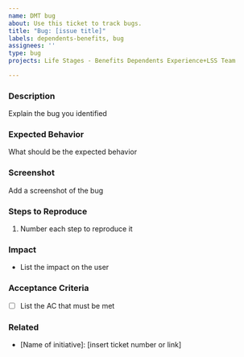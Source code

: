 ```yaml
---
name: DMT bug
about: Use this ticket to track bugs.
title: "Bug: [issue title]"
labels: dependents-benefits, bug
assignees: ''
type: bug
projects: Life Stages - Benefits Dependents Experience+LSS Team

---
```


### Description
Explain the bug you identified

### Expected Behavior
What should be the expected behavior

### Screenshot
Add a screenshot of the bug

### Steps to Reproduce
1. Number each step to reproduce it

### Impact
- List the impact on the user

### Acceptance Criteria
- [ ] List the AC that must be met

### Related
- [Name of initiative]: [insert ticket number or link]
